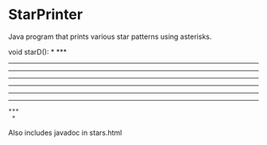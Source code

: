 # StarPrinter
Java program that prints various star patterns using asterisks.

void starD():     *
    ***
   *****
  *******
 *********
 *********
  *******
   *****
    ***
     *
     
Also includes javadoc in stars.html
